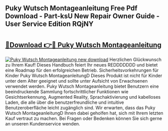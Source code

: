 ## Puky Wutsch Montageanleitung Free Pdf Download - Part-ksU New Repair Owner Guide - User Service Edition RQjNY

# <h2><a href="http://df6yq6o.blite.top/?on=Puky+Wutsch+Montageanleitung">🔗Download 👉🔴 Puky Wutsch Montageanleitung</a></h2>

[![Puky Wutsch Montageanleitung new download](https://i.imgur.com/lujVjoI.png)](http://df6yq6o.blite.top/?on=Puky+Wutsch+Montageanleitung)
Herzlichen Glückwunsch zu Ihrem Kauf! Dieses Handbuch feiert Ihr neues REDDDDDDD und bietet eine Roadmap für den erfolgreichen Betrieb. Sicherheitsvorkehrungen für Kinder Puky Wutsch MontageanleitungD Dieses Produkt ist nicht für Kinder unter dem Alter geeignet und sollte unter Aufsicht von Erwachsenen verwendet werden. Puky Wutsch Montageanleitung bietet Benutzern eine beeindruckende Sammlung fortschrittlicher Funktionen wie Gesichtserkennung, Augmented Reality, Sprachaktivierung und kabelloses Laden, die alle über die benutzerfreundliche und intuitive Benutzeroberfläche leicht zugänglich sind. Wir erwarten, dass das Puky Wutsch MontageanleitungD Ihnen dabei geholfen hat, sich mit Ihrem letzten Kauf vertraut zu machen. Bei Fragen oder Bedenken können Sie sich gerne an unseren Kundenservice wenden.
